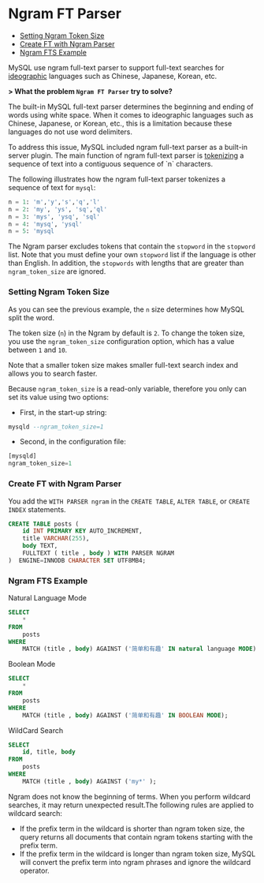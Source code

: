 # Ngram FT Parser

* [Setting Ngram Token Size](#setting-ngram-token-size)
* [Create FT with Ngram Parser](#create-ft-with-ngram-parser)
* [Ngram FTS Example](#ngram-fts-example)

MySQL use ngram full-text parser to support full-text searches for [ideographic](https://en.wikipedia.org/wiki/Ideogram) languages such as Chinese, Japanese, Korean, etc.

**> What the problem `Ngram FT Parser` try to solve?**

The built-in MySQL full-text parser determines the beginning and ending of words using white space. When it comes to ideographic languages such as Chinese, Japanese, or Korean, etc., this is a limitation because these languages do not use word delimiters.

To address this issue, MySQL included ngram full-text parser as a built-in server plugin. The main function of ngram full-text parser is [tokenizing](https://en.wikipedia.org/wiki/Tokenization_(data_security)) a sequence of text into a contiguous sequence of `n` characters.

The following illustrates how the ngram full-text parser tokenizes a sequence of text for `mysql`:
```sql
n = 1: 'm','y','s','q','l'
n = 2: 'my', 'ys', 'sq','ql'
n = 3: 'mys', 'ysq', 'sql'
n = 4: 'mysq', 'ysql'
n = 5: 'mysql
```

The Ngram parser excludes tokens that contain the `stopword` in the `stopword` list. Note that you must define your own `stopword` list if the language is other than English. In addition, the `stopwords` with lengths that are greater than `ngram_token_size` are ignored.

### Setting Ngram Token Size
As you can see the previous example, the `n` size determines how MySQL split the word.

The token size (`n`) in the Ngram by default is `2`. To change the token size, you use the `ngram_token_size` configuration option, which has a value between `1` and `10`.

Note that a smaller token size makes smaller full-text search index and allows you to search faster.

Because `ngram_token_size` is a read-only variable, therefore you only can set its value using two options:
* First, in the start-up string:
```sql
mysqld --ngram_token_size=1
```
* Second, in the configuration file:
```sql
[mysqld]
ngram_token_size=1
```

### Create FT with Ngram Parser
You add the `WITH PARSER ngram` in the `CREATE TABLE`, `ALTER TABLE`, or `CREATE INDEX` statements.
```sql
CREATE TABLE posts (
    id INT PRIMARY KEY AUTO_INCREMENT,
    title VARCHAR(255),
    body TEXT,
    FULLTEXT ( title , body ) WITH PARSER NGRAM
)  ENGINE=INNODB CHARACTER SET UTF8MB4;
```

### Ngram FTS Example
Natural Language Mode
```sql
SELECT
    *
FROM
    posts
WHERE
    MATCH (title , body) AGAINST ('简单和有趣' IN natural language MODE);
```
Boolean Mode
```sql
SELECT
    *
FROM
    posts
WHERE
    MATCH (title , body) AGAINST ('简单和有趣' IN BOOLEAN MODE);
```
WildCard Search
```sql
SELECT
    id, title, body
FROM
    posts
WHERE
    MATCH (title , body) AGAINST ('my*' );
```
Ngram does not know the beginning of terms. When you perform wildcard searches, it may return unexpected result.The following rules are applied to wildcard search:
* If the prefix term in the wildcard is shorter than ngram token size, the query returns all documents that contain ngram tokens starting with the prefix term.
* If the prefix term in the wildcard is longer than ngram token size, MySQL will convert the prefix term into ngram phrases and ignore the wildcard operator.
